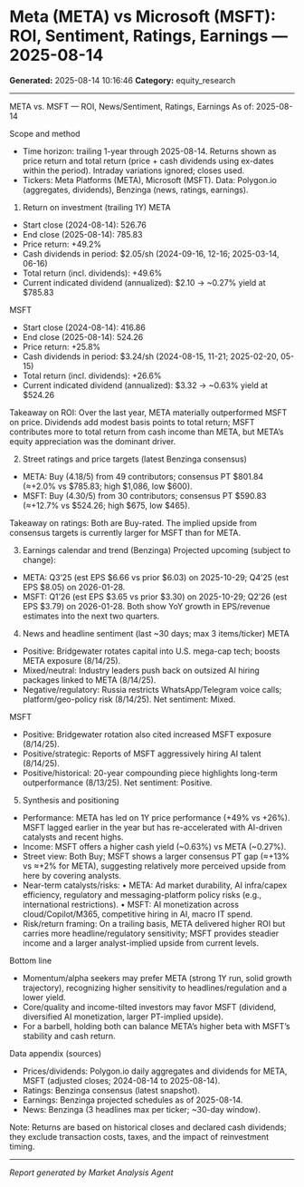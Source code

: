# Meta (META) vs Microsoft (MSFT): ROI, Sentiment, Ratings, Earnings — 2025-08-14

**Generated:** 2025-08-14 10:16:46
**Category:** equity_research

---

META vs. MSFT — ROI, News/Sentiment, Ratings, Earnings
As of: 2025-08-14

Scope and method
- Time horizon: trailing 1-year through 2025-08-14. Returns shown as price return and total return (price + cash dividends using ex-dates within the period). Intraday variations ignored; closes used.
- Tickers: Meta Platforms (META), Microsoft (MSFT). Data: Polygon.io (aggregates, dividends), Benzinga (news, ratings, earnings).

1) Return on investment (trailing 1Y)
META
- Start close (2024-08-14): 526.76
- End close (2025-08-14): 785.83
- Price return: +49.2%
- Cash dividends in period: $2.05/sh (2024-09-16, 12-16; 2025-03-14, 06-16)
- Total return (incl. dividends): +49.6%
- Current indicated dividend (annualized): $2.10 → ~0.27% yield at $785.83

MSFT
- Start close (2024-08-14): 416.86
- End close (2025-08-14): 524.26
- Price return: +25.8%
- Cash dividends in period: $3.24/sh (2024-08-15, 11-21; 2025-02-20, 05-15)
- Total return (incl. dividends): +26.6%
- Current indicated dividend (annualized): $3.32 → ~0.63% yield at $524.26

Takeaway on ROI: Over the last year, META materially outperformed MSFT on price. Dividends add modest basis points to total return; MSFT contributes more to total return from cash income than META, but META’s equity appreciation was the dominant driver.

2) Street ratings and price targets (latest Benzinga consensus)
- META: Buy (4.18/5) from 49 contributors; consensus PT $801.84 (≈+2.0% vs $785.83; high $1,086, low $600).
- MSFT: Buy (4.30/5) from 30 contributors; consensus PT $590.83 (≈+12.7% vs $524.26; high $675, low $465).

Takeaway on ratings: Both are Buy-rated. The implied upside from consensus targets is currently larger for MSFT than for META.

3) Earnings calendar and trend (Benzinga)
Projected upcoming (subject to change):
- META: Q3’25 (est EPS $6.66 vs prior $6.03) on 2025-10-29; Q4’25 (est EPS $8.05) on 2026-01-28.
- MSFT: Q1’26 (est EPS $3.65 vs prior $3.30) on 2025-10-29; Q2’26 (est EPS $3.79) on 2026-01-28.
Both show YoY growth in EPS/revenue estimates into the next two quarters.

4) News and headline sentiment (last ~30 days; max 3 items/ticker)
META
- Positive: Bridgewater rotates capital into U.S. mega-cap tech; boosts META exposure (8/14/25).
- Mixed/neutral: Industry leaders push back on outsized AI hiring packages linked to META (8/14/25).
- Negative/regulatory: Russia restricts WhatsApp/Telegram voice calls; platform/geo-policy risk (8/14/25).
Net sentiment: Mixed.

MSFT
- Positive: Bridgewater rotation also cited increased MSFT exposure (8/14/25).
- Positive/strategic: Reports of MSFT aggressively hiring AI talent (8/14/25).
- Positive/historical: 20-year compounding piece highlights long-term outperformance (8/13/25).
Net sentiment: Positive.

5) Synthesis and positioning
- Performance: META has led on 1Y price performance (+49% vs +26%). MSFT lagged earlier in the year but has re-accelerated with AI-driven catalysts and recent highs.
- Income: MSFT offers a higher cash yield (~0.63%) vs META (~0.27%).
- Street view: Both Buy; MSFT shows a larger consensus PT gap (≈+13% vs ≈+2% for META), suggesting relatively more perceived upside from here by covering analysts.
- Near-term catalysts/risks: 
  • META: Ad market durability, AI infra/capex efficiency, regulatory and messaging-platform policy risks (e.g., international restrictions). 
  • MSFT: AI monetization across cloud/Copilot/M365, competitive hiring in AI, macro IT spend. 
- Risk/return framing: On a trailing basis, META delivered higher ROI but carries more headline/regulatory sensitivity; MSFT provides steadier income and a larger analyst-implied upside from current levels.

Bottom line
- Momentum/alpha seekers may prefer META (strong 1Y run, solid growth trajectory), recognizing higher sensitivity to headlines/regulation and a lower yield.
- Core/quality and income-tilted investors may favor MSFT (dividend, diversified AI monetization, larger PT-implied upside). 
- For a barbell, holding both can balance META’s higher beta with MSFT’s stability and cash return.

Data appendix (sources)
- Prices/dividends: Polygon.io daily aggregates and dividends for META, MSFT (adjusted closes; 2024-08-14 to 2025-08-14).
- Ratings: Benzinga consensus (latest snapshot).
- Earnings: Benzinga projected schedules as of 2025-08-14.
- News: Benzinga (3 headlines max per ticker; ~30-day window).

Note: Returns are based on historical closes and declared cash dividends; they exclude transaction costs, taxes, and the impact of reinvestment timing.


---
*Report generated by Market Analysis Agent*
